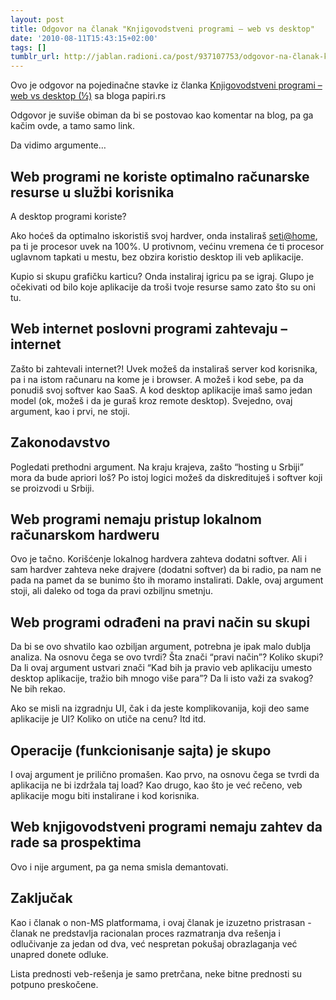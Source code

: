 ```yaml
---
layout: post
title: Odgovor na članak "Knjigovodstveni programi – web vs desktop"
date: '2010-08-11T15:43:15+02:00'
tags: []
tumblr_url: http://jablan.radioni.ca/post/937107753/odgovor-na-članak-knjigovodstveni-programi-web
---
```

Ovo je odgovor na pojedinačne stavke iz članka [Knjigovodstveni programi – web vs desktop (½)](http://papiri.rs/blog/2010/knjigovodstveni-programi-web-vs-desktop-12/) sa bloga papiri.rs

Odgovor je suviše obiman da bi se postovao kao komentar na blog, pa ga kačim ovde, a tamo samo link.

Da vidimo argumente…

## Web programi ne koriste optimalno računarske resurse u službi korisnika

A desktop programi koriste?

Ako hoćeš da optimalno iskoristiš svoj hardver, onda instaliraš [seti@home](http://setiathome.berkeley.edu/), pa ti je procesor uvek na 100%. U protivnom, većinu vremena će ti procesor uglavnom tapkati u mestu, bez obzira koristio desktop ili veb aplikacije.

Kupio si skupu grafičku karticu? Onda instaliraj igricu pa se igraj. Glupo je očekivati od bilo koje aplikacije da troši tvoje resurse samo zato što su oni tu.

## Web internet poslovni programi zahtevaju – internet

Zašto bi zahtevali internet?! Uvek možeš da instaliraš server kod korisnika, pa i na istom računaru na kome je i browser. A možeš i kod sebe, pa da ponudiš svoj softver kao SaaS. A kod desktop aplikacije imaš samo jedan model (ok, možeš i da je guraš kroz remote desktop). Svejedno, ovaj argument, kao i prvi, ne stoji.

## Zakonodavstvo

Pogledati prethodni argument. Na kraju krajeva, zašto “hosting u Srbiji” mora da bude apriori loš? Po istoj logici možeš da diskredituješ i softver koji se proizvodi u Srbiji.

## Web programi nemaju pristup lokalnom računarskom hardweru

Ovo je tačno. Korišćenje lokalnog hardvera zahteva dodatni softver. Ali i sam hardver zahteva neke drajvere (dodatni softver) da bi radio, pa nam ne pada na pamet da se bunimo što ih moramo instalirati. Dakle, ovaj argument stoji, ali daleko od toga da pravi ozbiljnu smetnju.

## Web programi odrađeni na pravi način su skupi

Da bi se ovo shvatilo kao ozbiljan argument, potrebna je ipak malo dublja analiza. Na osnovu čega se ovo tvrdi? Šta znači “pravi način”? Koliko skupi? Da li ovaj argument ustvari znači “Kad bih ja pravio veb aplikaciju umesto desktop aplikacije, tražio bih mnogo više para”? Da li isto važi za svakog? Ne bih rekao.

Ako se misli na izgradnju UI, čak i da jeste komplikovanija, koji deo same aplikacije je UI? Koliko on utiče na cenu? Itd itd.

## Operacije (funkcionisanje sajta) je skupo

I ovaj argument je prilično promašen. Kao prvo, na osnovu čega se tvrdi da aplikacija ne bi izdržala taj load? Kao drugo, kao što je već rečeno, veb aplikacije mogu biti instalirane i kod korisnika.

## Web knjigovodstveni programi nemaju zahtev da rade sa prospektima

Ovo i nije argument, pa ga nema smisla demantovati.

## Zaključak

Kao i članak o non-MS platformama, i ovaj članak je izuzetno pristrasan - članak ne predstavlja racionalan proces razmatranja dva rešenja i odlučivanje za jedan od dva, već nespretan pokušaj obrazlaganja već unapred donete odluke.

Lista prednosti veb-rešenja je samo pretrčana, neke bitne prednosti su potpuno preskočene.

